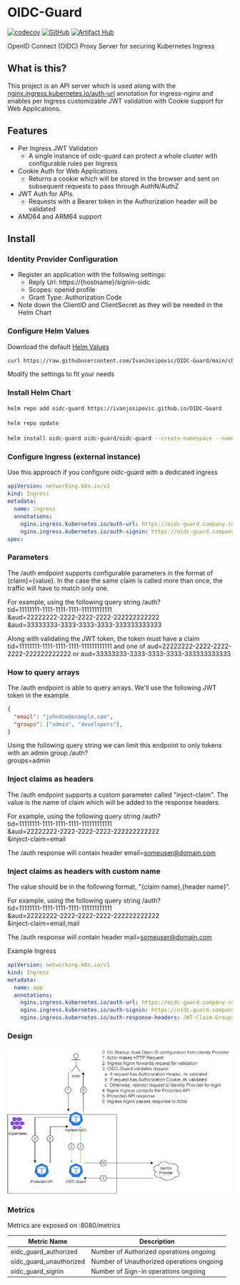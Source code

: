# OIDC-Guard
[![codecov](https://codecov.io/gh/IvanJosipovic/OIDC-Guard/branch/main/graph/badge.svg?token=M16OFqam3T)](https://codecov.io/gh/IvanJosipovic/OIDC-Guard)
[![GitHub](https://img.shields.io/github/stars/ivanjosipovic/oidc-guard?style=social)](https://github.com/IvanJosipovic/oidc-guard)
[![Artifact Hub](https://img.shields.io/endpoint?url=https://artifacthub.io/badge/repository/oidc-guard)](https://artifacthub.io/packages/helm/oidc-guard/oidc-guard)

OpenID Connect (OIDC) Proxy Server for securing Kubernetes Ingress

## What is this?

This project is an API server which is used along with the [nginx.ingress.kubernetes.io/auth-url](https://github.com/kubernetes/ingress-nginx/blob/main/docs/user-guide/nginx-configuration/annotations.md#external-authentication) annotation for ingress-nginx and enables per Ingress customizable JWT validation with Cookie support for Web Applications.

## Features

- Per Ingress JWT Validation
  - A single instance of oidc-guard can protect a whole cluster with configurable rules per Ingress
- Cookie Auth for Web Applications
  - Returns a cookie which will be stored in the browser and sent on subsequent requests to pass through AuthN/AuthZ
- JWT Auth for APIs
  - Requests with a Bearer token in the Authorization header will be validated
- AMD64 and ARM64 support

## Install

### Identity Provider Configuration

- Register an application with the following settings:
  - Reply Url: https://{hostname}/signin-oidc
  - Scopes: openid profile
  - Grant Type: Authorization Code
- Note down the ClientID and ClientSecret as they will be needed in the Helm Chart

### Configure Helm Values

Download the default [Helm Values](charts/oidc-guard/values.yaml)

```bash
curl https://raw.githubusercontent.com/IvanJosipovic/OIDC-Guard/main/charts/oidc-guard/values.yaml --output values.yaml
```

Modify the settings to fit your needs

### Install Helm Chart

```bash
helm repo add oidc-guard https://ivanjosipovic.github.io/OIDC-Guard

helm repo update

helm install oidc-guard oidc-guard/oidc-guard --create-namespace --namespace oidc-guard -f values.yaml
```

### Configure Ingress (external instance)

Use this approach if you configure oidc-guard with a dedicated ingress

```yaml
apiVersion: networking.k8s.io/v1
kind: Ingress
metadata:
  name: ingress
  annotations:
    nginx.ingress.kubernetes.io/auth-url: https://oidc-guard.company.com/auth?tid=11111111-1111-1111-1111-111111111111&aud=22222222-2222-2222-2222-222222222222&aud=33333333-3333-3333-3333-333333333333
    nginx.ingress.kubernetes.io/auth-signin: https://oidc-guard.company.com/signin
spec:
```

### Parameters

The /auth endpoint supports configurable parameters in the format of \{claim\}=\{value\}. In the case the same claim is called more than once, the traffic will have to match only one.

For example, using the following query string
/auth?  
tid=11111111-1111-1111-1111-111111111111  
&aud=22222222-2222-2222-2222-222222222222  
&aud=33333333-3333-3333-3333-333333333333  

Along with validating the JWT token, the token must have a claim tid=11111111-1111-1111-1111-111111111111 and one of aud=22222222-2222-2222-2222-222222222222 or aud=33333333-3333-3333-3333-333333333333

### How to query arrays

The /auth endpoint is able to query arrays. We'll use the following JWT token in the example.

```json
{
  "email": "johndoe@example.com",
  "groups": ["admin", "developers"],
}
```

Using the following query string we can limit this endpoint to only tokens with an admin group
/auth?  
groups=admin

### Inject claims as headers

The /auth endpoint supports a custom parameter called "inject-claim". The value is the name of claim which will be added to the response headers.

For example, using the following query string
/auth?  
tid=11111111-1111-1111-1111-111111111111  
&aud=22222222-2222-2222-2222-222222222222  
&inject-claim=email

The /auth response will contain header email=someuser@domain.com

### Inject claims as headers with custom name

The value should be in the following format, "\{claim name\},\{header name\}".

For example, using the following query string
/auth?  
tid=11111111-1111-1111-1111-111111111111  
&aud=22222222-2222-2222-2222-222222222222  
&inject-claim=email,mail

The /auth response will contain header mail=someuser@domain.com

Example Ingress

```yaml
apiVersion: networking.k8s.io/v1
kind: Ingress
metadata:
  name: app
  annotations:
    nginx.ingress.kubernetes.io/auth-url: https://oidc-guard.company.com/auth?aud=11111111-11111-1111111111&inject-claim=groups,JWT-Claim-Groups&inject-claim=scope,JWT-Claim-Scope
    nginx.ingress.kubernetes.io/auth-signin: https://oidc-guard.company.com/signin
    nginx.ingress.kubernetes.io/auth-response-headers: JWT-Claim-Groups, JWT-Claim-Scope
```

### Design

![alt text](https://raw.githubusercontent.com/IvanJosipovic/oidc-guard/main/docs/Workflow-Diagram.png)

### Metrics

Metrics are exposed on :8080/metrics

| Metric Name  | Description |
|---|---|
| oidc_guard_authorized | Number of Authorized operations ongoing |
| oidc_guard_unauthorized | Number of Unauthorized operations ongoing |
| oidc_guard_signin | Number of Sign-in operations ongoing |
